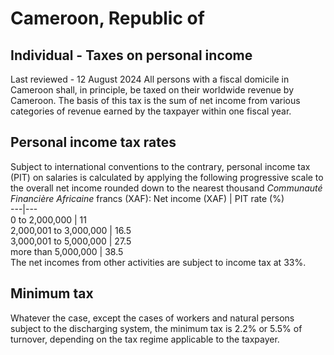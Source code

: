 # Cameroon, Republic of
## Individual - Taxes on personal income
Last reviewed - 12 August 2024
All persons with a fiscal domicile in Cameroon shall, in principle, be taxed on their worldwide revenue by Cameroon.
The basis of this tax is the sum of net income from various categories of revenue earned by the taxpayer within one fiscal year.
## Personal income tax rates
Subject to international conventions to the contrary, personal income tax (PIT) on salaries is calculated by applying the following progressive scale to the overall net income rounded down to the nearest thousand _Communauté Financière Africaine_ francs (XAF):
Net income (XAF) | PIT rate (%)  
---|---  
0 to 2,000,000 | 11  
2,000,001 to 3,000,000 | 16.5  
3,000,001 to 5,000,000 | 27.5  
more than 5,000,000 | 38.5  
The net incomes from other activities are subject to income tax at 33%.
## Minimum tax
Whatever the case, except the cases of workers and natural persons subject to the discharging system, the minimum tax is 2.2% or 5.5% of turnover, depending on the tax regime applicable to the taxpayer.
